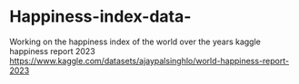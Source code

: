 # Happiness-index-data-
Working on the happiness index of the world over the years 
kaggle happiness report 2023
https://www.kaggle.com/datasets/ajaypalsinghlo/world-happiness-report-2023
